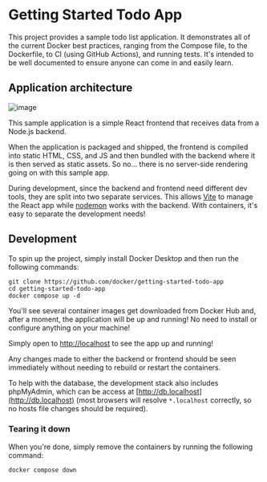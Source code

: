 # Getting Started Todo App

This project provides a sample todo list application. It demonstrates all of
the current Docker best practices, ranging from the Compose file, to the
Dockerfile, to CI (using GitHub Actions), and running tests. It's intended to 
be well documented to ensure anyone can come in and easily learn.

## Application architecture

![image](https://github.com/docker/getting-started-todo-app/assets/313480/c128b8e4-366f-4b6f-ad73-08e6652b7c4d)


This sample application is a simple React frontend that receives data from a
Node.js backend. 

When the application is packaged and shipped, the frontend is compiled into
static HTML, CSS, and JS and then bundled with the backend where it is then
served as static assets. So no... there is no server-side rendering going on
with this sample app.

During development, since the backend and frontend need different dev tools, 
they are split into two separate services. This allows [Vite](https://vitejs.dev/) 
to manage the React app while [nodemon](https://nodemon.io/) works with the 
backend. With containers, it's easy to separate the development needs!

## Development

To spin up the project, simply install Docker Desktop and then run the following 
commands:

```
git clone https://github.com/docker/getting-started-todo-app
cd getting-started-todo-app
docker compose up -d
```

You'll see several container images get downloaded from Docker Hub and, after a
moment, the application will be up and running! No need to install or configure
anything on your machine!

Simply open to [http://localhost](http://localhost) to see the app up and running!

Any changes made to either the backend or frontend should be seen immediately
without needing to rebuild or restart the containers.

To help with the database, the development stack also includes phpMyAdmin, which
can be access at [http://db.localhost](http://db.localhost) (most browsers will 
resolve `*.localhost` correctly, so no hosts file changes should be required).

### Tearing it down

When you're done, simply remove the containers by running the following command:

```
docker compose down
```
